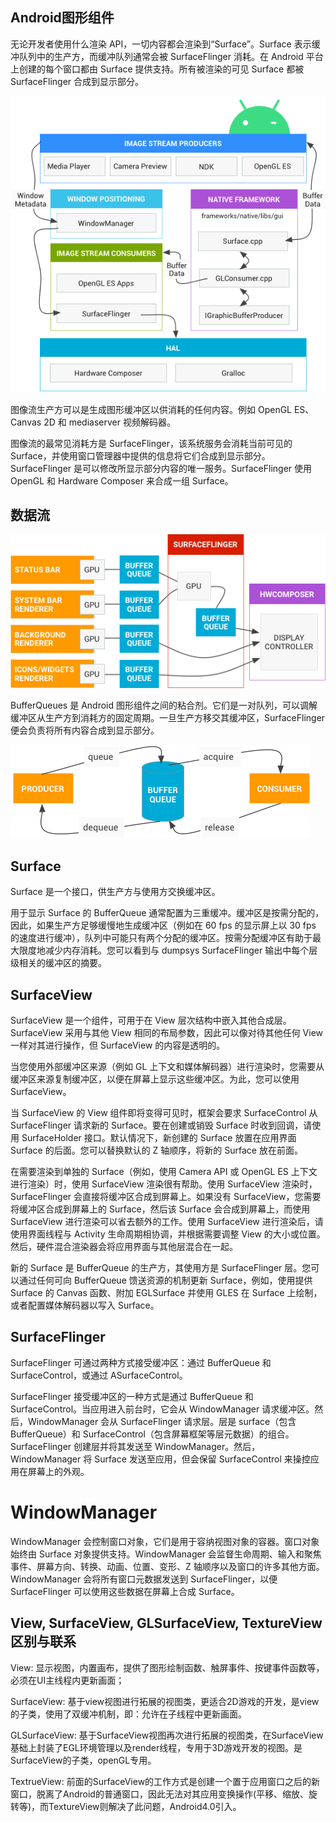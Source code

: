 ## Android图形组件

无论开发者使用什么渲染 API，一切内容都会渲染到“Surface”。Surface 表示缓冲队列中的生产方，而缓冲队列通常会被 SurfaceFlinger 消耗。在 Android 平台上创建的每个窗口都由 Surface 提供支持。所有被渲染的可见 Surface 都被 SurfaceFlinger 合成到显示部分。

![](./ape-fwk-graphics.png)

图像流生产方可以是生成图形缓冲区以供消耗的任何内容。例如 OpenGL ES、Canvas 2D 和 mediaserver 视频解码器。

图像流的最常见消耗方是 SurfaceFlinger，该系统服务会消耗当前可见的 Surface，并使用窗口管理器中提供的信息将它们合成到显示部分。SurfaceFlinger 是可以修改所显示部分内容的唯一服务。SurfaceFlinger 使用 OpenGL 和 Hardware Composer 来合成一组 Surface。

## 数据流
![](./graphics-pipeline.png)

BufferQueues 是 Android 图形组件之间的粘合剂。它们是一对队列，可以调解缓冲区从生产方到消耗方的固定周期。一旦生产方移交其缓冲区，SurfaceFlinger 便会负责将所有内容合成到显示部分。

![](./bufferqueue.png)
## Surface
Surface 是一个接口，供生产方与使用方交换缓冲区。

用于显示 Surface 的 BufferQueue 通常配置为三重缓冲。缓冲区是按需分配的，因此，如果生产方足够缓慢地生成缓冲区（例如在 60 fps 的显示屏上以 30 fps 的速度进行缓冲），队列中可能只有两个分配的缓冲区。按需分配缓冲区有助于最大限度地减少内存消耗。您可以看到与 dumpsys SurfaceFlinger 输出中每个层级相关的缓冲区的摘要。

## SurfaceView
SurfaceView 是一个组件，可用于在 View 层次结构中嵌入其他合成层。SurfaceView 采用与其他 View 相同的布局参数，因此可以像对待其他任何 View 一样对其进行操作，但 SurfaceView 的内容是透明的。

当您使用外部缓冲区来源（例如 GL 上下文和媒体解码器）进行渲染时，您需要从缓冲区来源复制缓冲区，以便在屏幕上显示这些缓冲区。为此，您可以使用 SurfaceView。

当 SurfaceView 的 View 组件即将变得可见时，框架会要求 SurfaceControl 从 SurfaceFlinger 请求新的 Surface。要在创建或销毁 Surface 时收到回调，请使用 SurfaceHolder 接口。默认情况下，新创建的 Surface 放置在应用界面 Surface 的后面。您可以替换默认的 Z 轴顺序，将新的 Surface 放在前面。

在需要渲染到单独的 Surface（例如，使用 Camera API 或 OpenGL ES 上下文进行渲染）时，使用 SurfaceView 渲染很有帮助。使用 SurfaceView 渲染时，SurfaceFlinger 会直接将缓冲区合成到屏幕上。如果没有 SurfaceView，您需要将缓冲区合成到屏幕上的 Surface，然后该 Surface 会合成到屏幕上，而使用 SurfaceView 进行渲染可以省去额外的工作。使用 SurfaceView 进行渲染后，请使用界面线程与 Activity 生命周期相协调，并根据需要调整 View 的大小或位置。然后，硬件混合渲染器会将应用界面与其他层混合在一起。

新的 Surface 是 BufferQueue 的生产方，其使用方是 SurfaceFlinger 层。您可以通过任何可向 BufferQueue 馈送资源的机制更新 Surface，例如，使用提供 Surface 的 Canvas 函数、附加 EGLSurface 并使用 GLES 在 Surface 上绘制，或者配置媒体解码器以写入 Surface。

## SurfaceFlinger

SurfaceFlinger 可通过两种方式接受缓冲区：通过 BufferQueue 和 SurfaceControl，或通过 ASurfaceControl。

SurfaceFlinger 接受缓冲区的一种方式是通过 BufferQueue 和 SurfaceControl。当应用进入前台时，它会从 WindowManager 请求缓冲区。然后，WindowManager 会从 SurfaceFlinger 请求层。层是 surface（包含 BufferQueue）和 SurfaceControl（包含屏幕框架等层元数据）的组合。SurfaceFlinger 创建层并将其发送至 WindowManager。然后，WindowManager 将 Surface 发送至应用，但会保留 SurfaceControl 来操控应用在屏幕上的外观。

# WindowManager

WindowManager 会控制窗口对象，它们是用于容纳视图对象的容器。窗口对象始终由 Surface 对象提供支持。WindowManager 会监督生命周期、输入和聚焦事件、屏幕方向、转换、动画、位置、变形、Z 轴顺序以及窗口的许多其他方面。WindowManager 会将所有窗口元数据发送到 SurfaceFlinger，以便 SurfaceFlinger 可以使用这些数据在屏幕上合成 Surface。

## View, SurfaceView, GLSurfaceView, TextureView 区别与联系
View: 显示视图，内置画布，提供了图形绘制函数、触屏事件、按键事件函数等，必须在UI主线程内更新画面；

SurfaceView: 基于view视图进行拓展的视图类，更适合2D游戏的开发，是view的子类，使用了双缓冲机制，即：允许在子线程中更新画面。

GLSurfaceView: 基于SurfaceView视图再次进行拓展的视图类，在SurfaceView基础上封装了EGL环境管理以及render线程，专用于3D游戏开发的视图。是SurfaceView的子类，openGL专用。

TextrueView: 前面的SurfaceView的工作方式是创建一个置于应用窗口之后的新窗口，脱离了Android的普通窗口，因此无法对其应用变换操作(平移、缩放、旋转等)，而TextureView则解决了此问题，Android4.0引入。